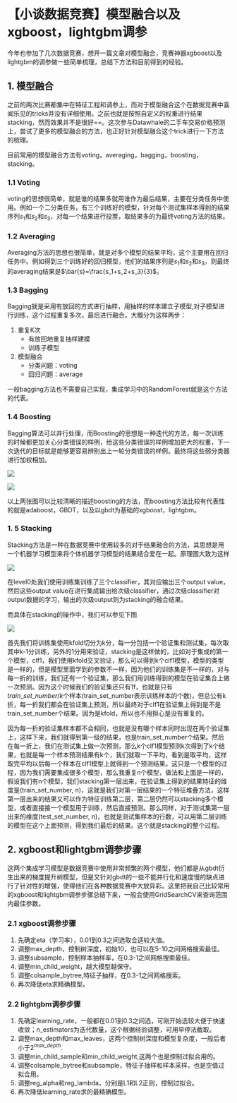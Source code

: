 # 【小谈数据竞赛】模型融合以及xgboost，lightgbm调参

今年也参加了几次数据竞赛，想开一篇文章对模型融合，竞赛神器xgboost以及lightgbm的调参做一些简单梳理，总结下方法和目前得到的经验。

## 1. 模型融合

之前的两次比赛都集中在特征工程和调参上，而对于模型融合这个在数据竞赛中喜闻乐见的tricks并没有详细使用。之前也就是按照自定义的权重进行结果stacking，然而效果并不是很好==。这次参与Datawhale的二手车交易价格预测上，尝试了更多的模型融合的方法，也正好针对模型融合这个trick进行一下方法的梳理。

目前常用的模型融合方法有voting，averaging，bagging，boosting，stacking。

### 1.1 Voting

voting的思想很简单，就是谁的结果多就用谁作为最后结果，主要在分类任务中使用。例如一个二分类任务，有三个训练好的模型，针对每个测试集样本得到的结果序列$s_1{}$和$s_2$和$s_3$，对每一个结果进行投票，取结果多的为最终voting方法的结果。

### 1.2 Averaging

Averaging方法的思想也很简单，就是对多个模型的结果平均，这个主要用在回归任务中。例如得到三个训练好的回归模型，他们的结果序列是$s_1{}$和$s_2$和$s_3$，则最终的averaging结果是$\bar{s}=\frac{s_1+s_2+s_3}{3}$。

### 1.3 Bagging

Bagging就是采用有放回的方式进行抽样，用抽样的样本建立子模型,对子模型进行训练，这个过程重复多次，最后进行融合。大概分为这样两步：

1. 重复K次
   - 有放回地重复抽样建模
   - 训练子模型
2. 模型融合
   - 分类问题：voting
   - 回归问题：average

一般bagging方法也不需要自己实现，集成学习中的RandomForest就是这个方法的代表。

### 1.4 Boosting

Bagging算法可以并行处理，而Boosting的思想是一种迭代的方法，每一次训练的时候都更加关心分类错误的样例，给这些分类错误的样例增加更大的权重，下一次迭代的目标就是能够更容易辨别出上一轮分类错误的样例。最终将这些弱分类器进行加权相加。

![](https://gitee.com/zhanghang23/picture_bed/raw/master/data%20science/%E9%9B%86%E6%88%90%E5%AD%A6%E4%B9%A0/boosting_1.jpg)

![](https://gitee.com/zhanghang23/picture_bed/raw/master/data%20science/%E9%9B%86%E6%88%90%E5%AD%A6%E4%B9%A0/boosting_2.jpg)

以上两张图可以比较清晰的描述boosting的方法，而boosting方法比较有代表性的就是adaboost，GBDT，以及以gbdt为基础的xgboost，lightgbm。

### 1. 5 Stacking

Stacking方法是一种在数据竞赛中使用较多的对于结果融合的方法，其思想是用一个机器学习模型来将个体机器学习模型的结果结合爱在一起。原理图大致为这样

![](https://gitee.com/zhanghang23/picture_bed/raw/master/data%20science/%E9%9B%86%E6%88%90%E5%AD%A6%E4%B9%A0/stacking.png)

在level0处我们使用训练集训练了三个classifier，其对应输出三个output value，然后这些output value在进行集成输出给次级classifier，通过次级classifier对output数据的学习，输出的次级output则为stacking的融合结果。

而具体在stacking的操作中，我们可以参见下图

![](https://gitee.com/zhanghang23/picture_bed/raw/master/data%20science/%E9%9B%86%E6%88%90%E5%AD%A6%E4%B9%A0/stacking_1.jpg)

首先我们将训练集使用kfold切分为k分，每一分包括一个验证集和测试集，每次取其中k-1分训练，另外的1分用来验证，stacking是这样做的，比如对于集成的第一个模型，clf1，我们使用kfold交叉验证，那么可以得到k个clf1模型，模型的类型是一样的，但是模型里面学到的参数不一样，因为他们的训练集是不一样的，对与每一折的训练，我们还有一个验证集，那么我们用训练得到的模型在验证集合上做一次预测。因为这个时候我们的验证集还只有1f，也就是只有 $train\_set\_number/k$个样本(train_set_number表示训练样本的个数)，但总公有k折，每一折我们都会在验证集上预测，所以最终对于clf1在验证集上得到是不是train_set_number个结果。因为是kfold，所以也不用担心是没有重复的。

因为每一折的验证集样本都不会相同，也就是没有哪个样本同时出现在两个验证集上，这样下来，我们就得到第一级的结果，也是train_set_number个结果。然后在每一折上，我们在测试集上做一次预测，那么k个clf1模型预测k次得到了k个结果，也就是每一个样本预测结果有k个，我们就取一下平均，看到是取平均，这样取完平均以后每一个样本在clf1模型上就得到一个预测结果。这只是一个模型的过程，因为我们需要集成很多个模型，那么我重复n个模型，做法和上面是一样的，假设我们有n个模型，我们stacking第一层出来，在验证集上得到的结果特征的维度是(train_set_number, n)，这就是我们对第一层结果的一个特征堆叠方法，这样第一层出来的结果又可以作为特征训练第二层，第二层仍然可以stacking多个模型，或者直接接一个模型用于训练，然后直接预测。那么同样，对于测试集第一层出来的维度(test_set_number, n)，也就是测试集样本的行数，可以用第二层训练的模型在这个上面预测，得到我们最后的结果。这个就是stacking的整个过程。

## 2. xgboost和lightgbm调参步骤

这两个集成学习模型是数据竞赛中使用非常频繁的两个模型，他们都是从gbdt衍生出来的梯度提升树模型，但是又针对gbdt的一些不能并行化和速度慢的缺点进行了针对性的增强，使得他们在各种数据竞赛中大放异彩。这里把我自己比较常用的xgboost和lightgbm调参步骤总结下来，一般会使用GridSearchCV来查询范围内最佳参数。

### 2.1 xgboost调参步骤

1. 先确定eta（学习率），0.01到0.3之间选取合适较大值。
2. 调整max_depth，控制树深度，初始10，也可以在5-10之间网格搜索最佳。
3. 调整subsample，控制样本抽样率，在0.3-1之间网格搜索最佳。
4. 调整min_child_weight，越大模型越保守。
5. 调整colsample_bytree,特征子抽样，在0.3-1之间网格搜索。
6. 再次降低eta求精确模型。

### 2.2 lightgbm调参步骤

1. 先确定learning_rate，一般都在0.01到0.3之间选，可刚开始选较大便于快速收敛；n_estimators为迭代数量，这个根据经验调整，可用早停法截取。
2. 调整max_depth和max_leaves，这两个控制树深度和模型复杂度，一般后者小于$2^{max\_depth}$.
3. 调整min_child_sample和min_child_weight,这两个也是控制过拟合用的。
4. 调整colsample_bytree和subsample，特征子抽样和样本采样，也是空值过拟合用。
5. 调整reg_alpha和reg_lambda，分别是L1和L2正则，控制过拟合。
6. 再次降低learning_rate求的最精确模型。
